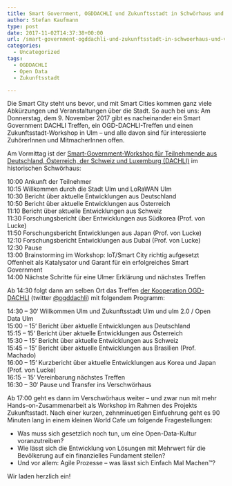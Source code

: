 ```yaml
---
title: Smart Government, OGDDACHLI und Zukunftsstadt in Schwörhaus und Verschwörhaus
author: Stefan Kaufmann
type: post
date: 2017-11-02T14:37:38+00:00
url: /smart-government-ogddachli-und-zukunftsstadt-in-schwoerhaus-und-verschwoerhaus/
categories:
  - Uncategorized
tags:
  - OGDDACHLI
  - Open Data
  - Zukunftsstadt

---
```

Die Smart City steht uns bevor, und mit Smart Cities kommen ganz viele Abkürzungen und Veranstaltungen über die Stadt. So auch bei uns: Am Donnerstag, dem 9. November 2017 gibt es nacheinander ein Smart Government DACHLI Treffen, ein OGD-DACHLI-Treffen und einen Zukunftsstadt-Workshop in Ulm – und alle davon sind für interessierte ZuhörerInnen und MitmacherInnen offen.

Am Vormittag ist der [Smart-Government-Workshop für Teilnehmende aus Deutschland, Österreich, der Schweiz und Luxemburg (DACHLI)][1] im historischen Schwörhaus:

10:00 Ankunft der Teilnehmer  
10:15 Willkommen durch die Stadt Ulm und LoRaWAN Ulm  
10:30 Bericht über aktuelle Entwicklungen aus Deutschland  
10:50 Bericht über aktuelle Entwicklungen aus Österreich  
11:10 Bericht über aktuelle Entwicklungen aus Schweiz  
11:30 Forschungsbericht über Entwicklungen aus Südkorea (Prof. von Lucke)  
11:50 Forschungsbericht Entwicklungen aus Japan (Prof. von Lucke)  
12:10 Forschungsbericht Entwicklungen aus Dubai (Prof. von Lucke)  
12:30 Pause  
13:00 Brainstorming im Workshop: IoT/Smart City richtig aufgesetzt  
Offenheit als Katalysator und Garant für ein erfolgreiches Smart Government  
14:00 Nächste Schritte für eine Ulmer Erklärung und nächstes Treffen


Ab 14:30 folgt dann am selben Ort das Treffen [der Kooperation OGD-DACHLI][2] (twitter [@ogddachli][3]) mit folgendem Programm:


14:30 &#8211; 30‘ Willkommen Ulm und Zukunftsstadt Ulm und ulm 2.0 / Open Data Ulm  
15:00 &#8211; 15‘ Bericht über aktuelle Entwicklungen aus Deutschland  
15:15 &#8211; 15‘ Bericht über aktuelle Entwicklungen aus Österreich  
15:30 &#8211; 15‘ Bericht über aktuelle Entwicklungen aus Schweiz  
15:45 &#8211; 15‘ Bericht über aktuelle Entwicklungen aus Brasilien (Prof. Machado)  
16:00 &#8211; 15‘ Kurzbericht über aktuelle Entwicklungen aus Korea und Japan (Prof. von Lucke)    
16:15 &#8211; 15‘ Vereinbarung nächstes Treffen  
16:30 – 30‘ Pause und Transfer ins Verschwörhaus

Ab 17:00 geht es dann im Verschwörhaus weiter – und zwar nun mit mehr Hands-on-Zusammenarbeit als Workshop im Rahmen des Projekts Zukunftsstadt. Nach einer kurzen, zehnminuetigen Einfuehrung geht es 90 Minuten lang in einem kleinen World Cafe um folgende Fragestellungen:

  * Was muss sich gesetzlich noch tun, um eine Open-Data-Kultur voranzutreiben?
  * Wie lässt sich die Entwicklung von Lösungen mit Mehrwert für die Bevölkerung auf ein finanzielles Fundament stellen?
  * Und vor allem: Agile Prozesse – was lässt sich Einfach Mal Machen™?

Wir laden herzlich ein!

 [1]: https://www.zu.de/institute/togi/news/savethedatesmartgov.php
 [2]: https://www.data.gv.at/infos/ogd-d-a-ch-li/
 [3]: https://twitter.com/ogddachli?lang=de